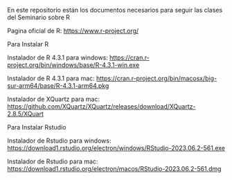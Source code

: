 En este repositorio están los documentos necesarios para seguir las clases del Seminario sobre R

Pagina oficial de R: https://www.r-project.org/

Para Instalar R

Instalador de R 4.3.1 para windows:   https://cran.r-project.org/bin/windows/base/R-4.3.1-win.exe

Instalador de R 4.3.1 para mac: https://cran.r-project.org/bin/macosx/big-sur-arm64/base/R-4.3.1-arm64.pkg

Instalador de XQuartz para mac: https://github.com/XQuartz/XQuartz/releases/download/XQuartz-2.8.5/XQuart

Para Instalar Rstudio

Instalador de Rstudio para windows: https://download1.rstudio.org/electron/windows/RStudio-2023.06.2-561.exe

Instalador de Rstudio para mac: https://download1.rstudio.org/electron/macos/RStudio-2023.06.2-561.dmg

